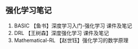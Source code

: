 ## 强化学习笔记

1. BASIC            【鱼书】深度学习入门-强化学习 课件及笔记
2. DRL              【王树森】深度强化学习 课件及笔记
3. Mathematical-RL  【赵世钰】强化学习的数学原理